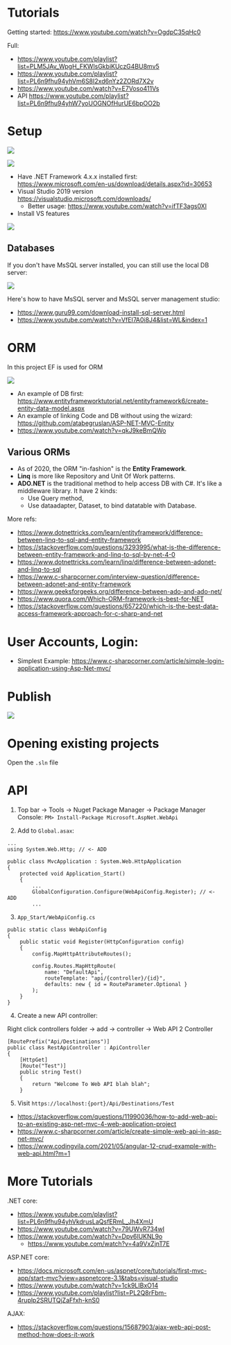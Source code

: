# Tutorials

Getting started: 
https://www.youtube.com/watch?v=OgdpC35qHc0

Full:
- https://www.youtube.com/playlist?list=PLM5JAv_WpgH_FKWlsGkbiKUczG4BU8mv5
- https://www.youtube.com/playlist?list=PL6n9fhu94yhVm6S8I2xd6nYz2ZORd7X2v
- https://www.youtube.com/watch?v=E7Voso411Vs
- API https://www.youtube.com/playlist?list=PL6n9fhu94yhW7yoUOGNOfHurUE6bpOO2b

# Setup

![](https://raw.githubusercontent.com/atabegruslan/TravellersNet/master/Illustrations/Create%20NET%20core%20or%20NET%20project%201.png)

![](https://raw.githubusercontent.com/atabegruslan/TravellersNet/master/Illustrations/Create%20NET%20core%20or%20NET%20project%202.png)

- Have .NET Framework 4.x.x installed first: https://www.microsoft.com/en-us/download/details.aspx?id=30653
- Visual Studio 2019 version https://visualstudio.microsoft.com/downloads/
  - Better usage: https://www.youtube.com/watch?v=ifTF3ags0XI
- Install VS features

![](https://raw.githubusercontent.com/atabegruslan/TravellersNet/master/Illustrations/Download%20VS%20features.png)

## Databases

If you don't have MsSQL server installed, you can still use the local DB server:

![](https://raw.githubusercontent.com/atabegruslan/TravellersNet/master/Illustrations/localDB.png)

Here's how to have MsSQL server and MsSQL server management studio: 
- https://www.guru99.com/download-install-sql-server.html
- https://www.youtube.com/watch?v=VfEI7A0i8J4&list=WL&index=1

# ORM

In this project EF is used for ORM

![](https://raw.githubusercontent.com/atabegruslan/TravellersNet/master/Illustrations/EF.PNG)

- An example of DB first: https://www.entityframeworktutorial.net/entityframework6/create-entity-data-model.aspx
- An example of linking Code and DB without using the wizard: https://github.com/atabegruslan/ASP-NET-MVC-Entity
- https://www.youtube.com/watch?v=qkJ9keBmQWo

## Various ORMs

- As of 2020, the ORM "in-fashion" is the **Entity Framework**. 
- **Linq** is more like Repository and Unit Of Work patterns.
- **ADO.NET** is the traditional method to help access DB with C#. It's like a middleware library. It have 2 kinds: 
  - Use Query method,
  - Use dataadapter, Dataset, to bind datatable with Database.

More refs:
- https://www.dotnettricks.com/learn/entityframework/difference-between-linq-to-sql-and-entity-framework
- https://stackoverflow.com/questions/3293995/what-is-the-difference-between-entity-framework-and-linq-to-sql-by-net-4-0
- https://www.dotnettricks.com/learn/linq/difference-between-adonet-and-linq-to-sql
- https://www.c-sharpcorner.com/interview-question/difference-between-adonet-and-entity-framework
- https://www.geeksforgeeks.org/difference-between-ado-and-ado-net/
- https://www.quora.com/Which-ORM-framework-is-best-for-NET
- https://stackoverflow.com/questions/657220/which-is-the-best-data-access-framework-approach-for-c-sharp-and-net

# User Accounts, Login: 

- Simplest Example: https://www.c-sharpcorner.com/article/simple-login-application-using-Asp-Net-mvc/

# Publish

![](https://raw.githubusercontent.com/atabegruslan/TravellersNet/master/Illustrations/publish.png)

# Opening existing projects

Open the `.sln` file

# API

1. Top bar -> Tools -> Nuget Package Manager -> Package Manager Console: `PM> Install-Package Microsoft.AspNet.WebApi`

2. Add to `Global.asax`:

```
...
using System.Web.Http; // <- ADD

public class MvcApplication : System.Web.HttpApplication
{
    protected void Application_Start()
    {
        ...
        GlobalConfiguration.Configure(WebApiConfig.Register); // <- ADD
        ...
```

3. `App_Start/WebApiConfig.cs`

```
public static class WebApiConfig
{
    public static void Register(HttpConfiguration config)
    {
        config.MapHttpAttributeRoutes();

        config.Routes.MapHttpRoute(
            name: "DefaultApi",
            routeTemplate: "api/{controller}/{id}",
            defaults: new { id = RouteParameter.Optional }
        );
    }
}
```

4. Create a new API controller:

Right click controllers folder -> add -> controller -> Web API 2 Controller

```
[RoutePrefix("Api/Destinations")]
public class RestApiController : ApiController
{
    [HttpGet]
    [Route("Test")]
    public string Test()
    {
        return "Welcome To Web API blah blah";
    }
```

5. Visit `https://localhost:{port}/Api/Destinations/Test`

- https://stackoverflow.com/questions/11990036/how-to-add-web-api-to-an-existing-asp-net-mvc-4-web-application-project
- https://www.c-sharpcorner.com/article/create-simple-web-api-in-asp-net-mvc/
- https://www.codingvila.com/2021/05/angular-12-crud-example-with-web-api.html?m=1

# More Tutorials

.NET core: 
- https://www.youtube.com/playlist?list=PL6n9fhu94yhVkdrusLaQsfERmL_Jh4XmU
- https://www.youtube.com/watch?v=79UWvR734wI
- https://www.youtube.com/watch?v=Dpv6lUKNL9o
  - https://www.youtube.com/watch?v=4a9VxZjnT7E

ASP.NET core: 
- https://docs.microsoft.com/en-us/aspnet/core/tutorials/first-mvc-app/start-mvc?view=aspnetcore-3.1&tabs=visual-studio
- https://www.youtube.com/watch?v=1ck9LIBxO14
- https://www.youtube.com/playlist?list=PL2Q8rFbm-4ruplp2SRUTQjZaFfxh-knS0

AJAX:
- https://stackoverflow.com/questions/15687903/ajax-web-api-post-method-how-does-it-work

